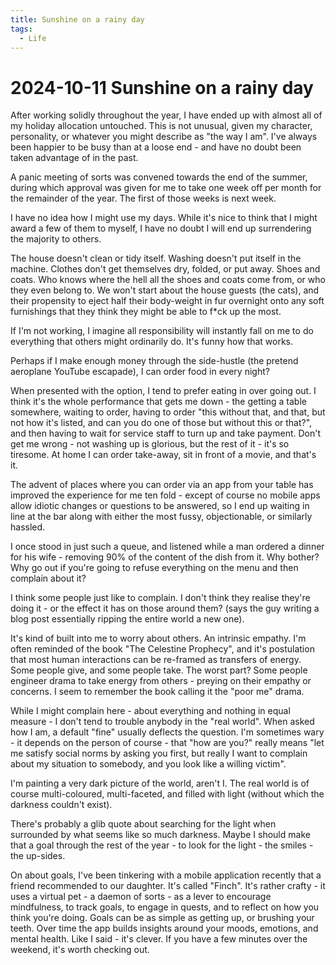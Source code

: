 ```yaml
---
title: Sunshine on a rainy day
tags:
  - Life
---
```


# 2024-10-11 Sunshine on a rainy day

After working solidly throughout the year, I have ended up with almost all of my holiday allocation untouched. This is not unusual, given my character, personality, or whatever you might describe as "the way I am". I've always been happier to be busy than at a loose end - and have no doubt been taken advantage of in the past.

A panic meeting of sorts was convened towards the end of the summer, during which approval was given for me to take one week off per month for the remainder of the year. The first of those weeks is next week.

I have no idea how I might use my days. While it's nice to think that I might award a few of them to myself, I have no doubt I will end up surrendering the majority to others.

The house doesn't clean or tidy itself. Washing doesn't put itself in the machine. Clothes don't get themselves dry, folded, or put away. Shoes and coats. Who knows where the hell all the shoes and coats come from, or who they even belong to. We won't start about the house guests (the cats), and their propensity to eject half their body-weight in fur overnight onto any soft furnishings that they think they might be able to f*ck up the most.

If I'm not working, I imagine all responsibility will instantly fall on me to do everything that others might ordinarily do. It's funny how that works.

Perhaps if I make enough money through the side-hustle (the pretend aeroplane YouTube escapade), I can order food in every night?

When presented with the option, I tend to prefer eating in over going out. I think it's the whole performance that gets me down - the getting a table somewhere, waiting to order, having to order "this without that, and that, but not how it's listed, and can you do one of those but without this or that?", and then having to wait for service staff to turn up and take payment. Don't get me wrong - not washing up is glorious, but the rest of it - it's so tiresome. At home I can order take-away, sit in front of a movie, and that's it.

The advent of places where you can order via an app from your table has improved the experience for me ten fold - except of course no mobile apps allow idiotic changes or questions to be answered, so I end up waiting in line at the bar along with either the most fussy, objectionable, or similarly hassled.

I once stood in just such a queue, and listened while a man ordered a dinner for his wife - removing 90% of the content of the dish from it. Why bother? Why go out if you're going to refuse everything on the menu and then complain about it?

I think some people just like to complain. I don't think they realise they're doing it - or the effect it has on those around them? (says the guy writing a blog post essentially ripping the entire world a new one).

It's kind of built into me to worry about others. An intrinsic empathy. I'm often reminded of the book "The Celestine Prophecy", and it's postulation that most human interactions can be re-framed as transfers of energy. Some people give, and some people take. The worst part? Some people engineer drama to take energy from others - preying on their empathy or concerns. I seem to remember the book calling it the "poor me" drama.

While I might complain here - about everything and nothing in equal measure - I don't tend to trouble anybody in the "real world". When asked how I am, a default "fine" usually deflects the question. I'm sometimes wary - it depends on the person of course - that "how are you?" really means "let me satisfy social norms by asking you first, but really I want to complain about my situation to somebody, and you look like a willing victim".

I'm painting a very dark picture of the world, aren't I. The real world is of course multi-coloured, multi-faceted, and filled with light (without which the darkness couldn't exist).

There's probably a glib quote about searching for the light when surrounded by what seems like so much darkness. Maybe I should make that a goal through the rest of the year - to look for the light - the smiles - the up-sides.

On about goals, I've been tinkering with a mobile application recently that a friend recommended to our daughter. It's called "Finch". It's rather crafty - it uses a virtual pet - a daemon of sorts - as a lever to encourage mindfulness, to track goals, to engage in quests, and to reflect on how you think you're doing. Goals can be as simple as getting up, or brushing your teeth. Over time the app builds insights around your moods, emotions, and mental health. Like I said - it's clever. If you have a few minutes over the weekend, it's worth checking out.